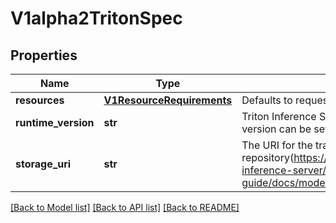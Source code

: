 # V1alpha2TritonSpec

## Properties
Name | Type | Description | Notes
------------ | ------------- | ------------- | -------------
**resources** | [**V1ResourceRequirements**](https://github.com/kubernetes-client/python/blob/master/kubernetes/docs/V1ResourceRequirements.md) | Defaults to requests and limits of 1CPU, 2Gb MEM. | [optional] 
**runtime_version** | **str** | Triton Inference Server docker image version, default version can be set in the inferenceservice configmap | [optional] 
**storage_uri** | **str** | The URI for the trained model repository(https://docs.nvidia.com/deeplearning/triton-inference-server/master-user-guide/docs/model_repository.html) | 

[[Back to Model list]](../README.md#documentation-for-models) [[Back to API list]](../README.md#documentation-for-api-endpoints) [[Back to README]](../README.md)


